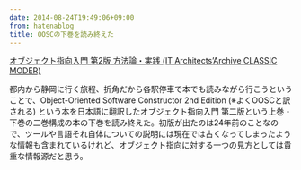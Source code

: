 ```yaml
---
date: 2014-08-24T19:49:06+09:00
from: hatenablog
title: OOSCの下巻を読み終えた
---
```


<p></p><a href="http://www.amazon.co.jp/exec/obidos/ASIN/4798111120/r7kamura07-22/">オブジェクト指向入門 第2版 方法論・実践 (IT Architects’Archive CLASSIC MODER)</a>

<p>都内から静岡に行く旅程、折角だから各駅停車で本でも読みながら行こうということで、Object-Oriented Software Constructor 2nd Edition (※よくOOSCと訳される) という本を日本語に翻訳したオブジェクト指向入門 第二版という上巻・下巻の二巻構成の本の下巻を読み終えた。初版が出たのは24年前のことなので、ツールや言語それ自体についての説明には現在では古くなってしまったような情報も含まれているけれど、オブジェクト指向に対する一つの見方としては貴重な情報源だと思う。</p>

